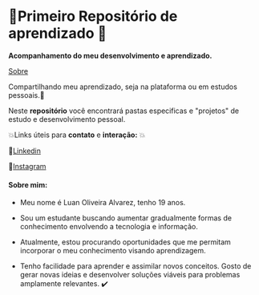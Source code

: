 # :star2:Primeiro Repositório de aprendizado :star2:
**Acompanhamento do meu desenvolvimento e aprendizado.** 

[Sobre](Sobremim:)

Compartilhando meu aprendizado, seja na plataforma ou em estudos pessoais.:purple_heart:

Neste **repositório** você encontrará pastas especificas e "projetos" de estudo e desenvolvimento pessoal.

:boom:Links úteis para **contato** e **interação:** :boom:

:link:[Linkedin](https://www.linkedin.com/in/luan-alvarez-1499a7224/)

:link:[Instagram](https://www.instagram.com/alvrz_luann/)

####  Sobre mim:

- Meu nome é Luan Oliveira Alvarez, tenho 19 anos. 
- Sou um estudante buscando aumentar gradualmente formas de conhecimento envolvendo a tecnologia e informação. 

- Atualmente, estou procurando oportunidades que me permitam incorporar o meu conhecimento visando aprendizagem.

- Tenho facilidade para aprender e assimilar novos conceitos. Gosto de gerar novas ideias e desenvolver soluções viáveis para problemas amplamente relevantes. :heavy_check_mark:
